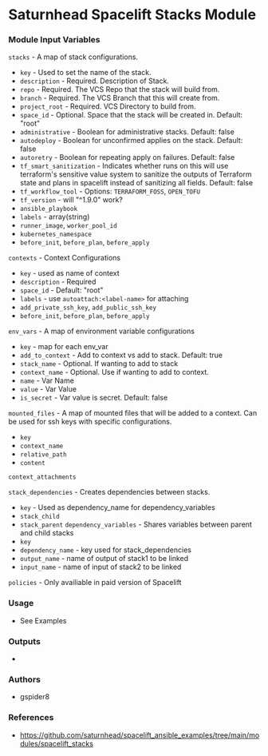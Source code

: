 # Saturnhead Spacelift Stacks Module

### Module Input Variables
`stacks` - A map of stack configurations.
- `key` - Used to set the name of the stack.
- `description` - Required. Description of Stack.
- `repo` - Required. The VCS Repo that the stack will build from.
- `branch` - Required. The VCS Branch that this will create from.
- `project_root` - Required. VCS Directory to build from.
- `space_id` - Optional. Space that the stack will be created in. Default: "root"
- `administrative` - Boolean for administrative stacks. Default: false
- `autodeploy` - Boolean for unconfirmed applies on the stack. Default: false
- `autoretry` - Boolean for repeating apply on failures. Default: false
- `tf_smart_sanitization` - Indicates whether runs on this will use terraform's sensitive value system to 
  sanitize the outputs of Terraform state and plans in spacelift instead of sanitizing all fields. Default: false
- `tf_workflow_tool` - Options: `TERRAFORM_FOSS`, `OPEN_TOFU`
- `tf_version` - will "^1.9.0" work?
- `ansible_playbook`
- `labels` - array(string)
- `runner_image`, `worker_pool_id`
- `kubernetes_namespace`
- `before_init`, `before_plan`, `before_apply`

`contexts` - Context Configurations
- `key` - used as name of context 
- `description` - Required
- `space_id` - Default: "root"
- `labels` - use `autoattach:<label-name>` for attaching
- `add_private_ssh_key`, `add_public_ssh_key`
- `before_init`, `before_plan`, `before_apply`

`env_vars` - A map of environment variable configurations
- `key` - map for each env_var
- `add_to_context` - Add to context vs add to stack. Default: true
- `stack_name` - Optional. If wanting to add to stack
- `context_name` - Optional. Use if wanting to add to context.
- `name` - Var Name
- `value` - Var Value
- `is_secret` - Var value is secret. Default: false

`mounted_files` - A map of mounted files that will be added to a context. Can be used for ssh keys with specific 
  configurations.
  - `key` 
  - `context_name`
  - `relative_path`
  - `content`

`context_attachments`

`stack_dependencies` - Creates dependencies between stacks.
  - `key` - Used as dependency_name for dependency_variables
  - `stack_child`
  - `stack_parent`
`dependency_variables` - Shares variables between parent and child stacks
  - `key`
  - `dependency_name` - key used for stack_dependencies
  - `output_name` - name of output of stack1 to be linked
  - `input_name` - name of input of stack2 to be linked

`policies` - Only availiable in paid version of Spacelift

### Usage
- See Examples

### Outputs
-

### Authors
- gspider8

### References
- https://github.com/saturnhead/spacelift_ansible_examples/tree/main/modules/spacelift_stacks
